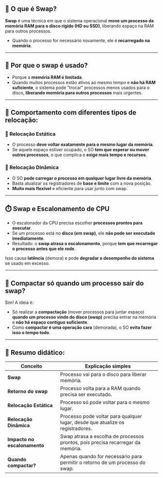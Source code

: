 ## 💾 O que é **Swap**?

**Swap** é uma técnica em que o sistema operacional **move um processo da memória RAM para o disco rígido (HD ou SSD)**, liberando espaço na RAM para outros processos.

- Quando o processo for necessário novamente, ele é **recarregado na memória**.

---

## 🧠 Por que o swap é usado?

- Porque a **memória RAM é limitada**.
- Quando muitos processos estão ativos ao mesmo tempo e **não há RAM suficiente**, o sistema pode "trocar" processos menos usados para o disco, **liberando memória para outros processos** mais urgentes.

---

## 🔁 Comportamento com diferentes tipos de relocação:

### 🧱 **Relocação Estática**
- O processo **deve voltar exatamente para o mesmo lugar da memória**.
- Se aquele espaço estiver ocupado, o SO **tem que esperar ou mover outros processos**, o que complica e **exige mais tempo e recursos**.

### 🧊 **Relocação Dinâmica**
- O SO **pode carregar o processo em qualquer lugar livre da memória**.
- Basta atualizar os registradores de **base e limite** com a nova posição.
- **Muito mais flexível** e eficiente para usar junto com swap.

---

## ⏱️ Swap e Escalonamento de CPU

- O escalonador da CPU precisa escolher **processos prontos para executar**.
- Se um processo está no **disco (em swap)**, ele **não pode ser executado imediatamente**.
- Resultado: o **swap atrasa o escalonamento**, porque **tem que recarregar o processo antes que ele rode**.

Isso causa **latência** (demora) e pode **degradar o desempenho do sistema** se usado em excesso.

---

## 🧹 Compactar só quando um processo sair do swap?

Sim! A ideia é:

- Só realizar a **compactação** (mover processos para juntar espaço) **quando um processo vindo do disco (swap)** precisa entrar na memória e **não há espaço contíguo suficiente**.
- Como **compactar é uma operação cara** (demorada), o SO **evita fazer isso o tempo todo**.

---

## 🧠 Resumo didático:

| Conceito                        | Explicação simples                                                                 |
|--------------------------------|------------------------------------------------------------------------------------|
| **Swap**                       | Processo vai para o disco para liberar memória.                                   |
| **Retorno do swap**            | Processo volta para a RAM quando precisa ser executado.                           |
| **Relocação Estática**         | Processo só pode voltar para o mesmo lugar.                                       |
| **Relocação Dinâmica**         | Processo pode voltar para qualquer lugar, desde que atualize os registradores.    |
| **Impacto no escalonamento**   | Swap atrasa a escolha de processos prontos, pois precisa recarregar da memória.   |
| **Quando compactar?**          | Apenas quando for necessário para permitir o retorno de um processo do swap.      |

